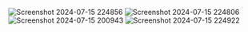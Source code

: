 ![Screenshot 2024-07-15 224856](https://github.com/user-attachments/assets/f48041cd-4929-4918-add4-c4ecc6e5cd2c)
![Screenshot 2024-07-15 224806](https://github.com/user-attachments/assets/7f306030-dfbc-4418-a8a3-d0abd1d5695b)
![Screenshot 2024-07-15 200943](https://github.com/user-attachments/assets/bd67a4f2-5450-4d76-a61a-3c2c15c38254)
![Screenshot 2024-07-15 224922](https://github.com/user-attachments/assets/33ab2daa-7ee1-4dc0-9eef-a83d7e1ed34b)
